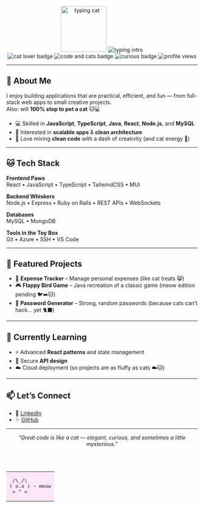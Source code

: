 <div align="center">

  <!-- Cat typing GIF -->
  <img src="https://media.giphy.com/media/JIX9t2j0ZTN9S/giphy.gif" width="120" alt="typing cat"/>

  <!-- Typing intro -->
  <img src="https://readme-typing-svg.herokuapp.com?font=Fira+Code&size=24&duration=3000&pause=800&center=true&vCenter=true&width=550&lines=Hi%2C+I'm+Tanya+Singhal+%F0%9F%91%8B;Full-Stack+Developer+%7C+Curious+Learner+%7C+Cat+Person" alt="typing intro"/>

  <!-- Cute badges -->
  <br/>
  <img src="https://img.shields.io/badge/%F0%9F%90%B1-cat%20lover-ff69b4" alt="cat lover badge"/>
  <img src="https://img.shields.io/badge/%E2%9C%A8-code%20and%20cats-ffa500" alt="code and cats badge"/>
  <img src="https://img.shields.io/badge/%F0%9F%90%BE-always%20curious-1e90ff" alt="curious badge"/>
  <img src="https://komarev.com/ghpvc/?username=tanyaasinghal&label=profile%20views&color=blue&style=flat" alt="profile views"/>

</div>

---

## 🐾 About Me  
I enjoy building applications that are practical, efficient, and fun — from full-stack web apps to small creative projects.  
Also: will **100% stop to pet a cat** 🐱💻  

- 💻 Skilled in **JavaScript**, **TypeScript**, **Java**, **React**, **Node.js**, and **MySQL**  
- 🎯 Interested in **scalable apps** & **clean architecture**  
- 🎨 Love mixing **clean code** with a dash of creativity (and cat energy 🐾)  

---

## 🐱 Tech Stack  

**Frontend Paws**  
React • JavaScript • TypeScript • TailwindCSS • MUI  

**Backend Whiskers**  
Node.js • Express • Ruby on Rails • REST APIs • WebSockets  

**Databases**  
MySQL • MongoDB  

**Tools in the Toy Box**  
Git • Azure • SSH • VS Code  

---

## 🐾 Featured Projects  

- 🐾 **Expense Tracker** – Manage personal expenses (like cat treats 😸)  
- 🎮 **Flappy Bird Game** – Java recreation of a classic game (meow edition pending 🐦➡️🐱)  
- 🔐 **Password Generator** – Strong, random passwords (because cats can’t hack… yet 🐈‍⬛)  

---

## 🌱 Currently Learning  
- ⚡ Advanced **React patterns** and state management  
- 🔐 Secure **API design**  
- ☁️ Cloud deployment (so projects are as fluffy as cats ☁️🐱)  

---

## 📫 Let’s Connect  
- 💼 [LinkedIn](https://www.linkedin.com/in/tanyaa08/)  
- ✨ [GitHub](https://github.com/tanyaasinghal)  

---

<div align="center">

  <i>“Great code is like a cat — elegant, curious, and sometimes a little mysterious.”</i>  

  <br/><br/>
  <!-- ASCII Cat in pastel box -->
  <table align="center">
    <tr>
      <td bgcolor="#FFE6F9">
<pre>
 /\_/\  
( o.o ) ~ meow
 > ^ <
</pre>
      </td>
    </tr>
  </table>

</div>
